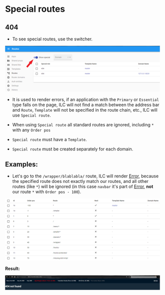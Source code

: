 # Special routes



## 404

- To see special routes, use the switcher.

![ILC registry special routes switcher](./special-routes-switcher.png)

- It is used to render errors, if an application with the `Primary` or `Essential` type falls on the page, ILC will not find a match between the address bar and `Route`, `Template` will not be specified in the route chain, etc., ILC will use `Special route`.

- When using `Special route` all standard routes are ignored, including `*` with any `Order pos`

- `Special route` must have a `Template`.

- `Special route` must be created separately for each domain.

## Examples:

- Let's go to the `/wrapper/blablabla/` route, ILC will render [Error](https://github.com/namecheap/ilc/blob/master/docs/global_errors_handling.md#404-error-not-found), because the specified route does not exactly match our routes, аnd all other routes (like `*`) will be ignored (in this case `navbar` it's part of [Error](https://github.com/namecheap/ilc/blob/master/docs/global_errors_handling.md#404-error-not-found), **not** our route `*` with `Order pos - 100`).

![ILC registry second example](./assets/route.png)

**Result:**

![ILC registry fourth example result](./assets/fourth-case-result.png)